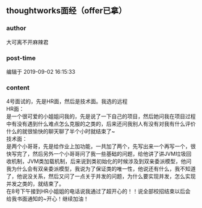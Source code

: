 ## thoughtworks面经（offer已拿）
### author 
大可离不开麻辣君
### post-time 

编辑于  2019-09-02 16:15:33
### content 
<div class="post-topic-des nc-post-content">
 <div>
  4号面试的，先是HR面，然后是技术面。我选的远程
 </div>
 <div>
  HR面：
 </div>
 <div>
  是一个很可爱的小姐姐问我的，先是说了一下自己的项目，然后她问我在项目过程中有没有遇到什么难点怎么克服的之类的，后来还问我别人有没有对我有什么评价什么的就很愉快的聊天聊了半个小时就结束了~
  <br/>
 </div>
 <div>
  技术面：
 </div>
 <div>
  是两个小哥哥，先是给作业上加功能，一共加了两个，先写出来一个再写一个，很快写完了，然后另外一个小哥哥问了我一些基础的问题，给他讲了讲JVM垃圾回收机制，JVM类加载机制，后来说到类初始化的时候涉及到双亲委派模型，他问我为什么会有双亲委派模型，我说为了保证类的唯一性，他说还有什么，我不知道了，他说没关系，然后又问了一点关于并发的问题，为什么要实现并发，怎么实现并发之类的，就结束了。
  <br/>
 </div>
 <div>
  在8号下午接到HR小姐姐的电话说我通过了超开心的！！说全部校招结束以后会给我书面通知的~开心！继续加油！
  <br/>
 </div>
</div>
